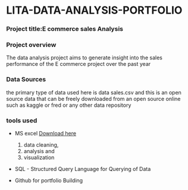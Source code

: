 # LITA-DATA-ANALYSIS-PORTFOLIO
### Project title:E commerce sales Analysis
### Project overview
The data analysis project aims to generate insight into the sales performance of the E commerce project over
the past year

### Data Sources
the primary type of data used here is data sales.csv and this is an open source data that can be freely downloaded from
an open source online such as kaggle or fred or any other data repository

### tools used
- MS excel [Download here](https://www.microsoft.com)
  1. data cleaning,
  2. analysis and
  3. visualization
     
- SQL - Structured Query Language for Querying of Data
- Github for portfolio Building

  
